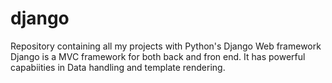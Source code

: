 # django
Repository containing all my projects with Python's Django Web framework
Django is a MVC framework for both back and fron end. It has powerful capabiities in Data handling and template rendering.
